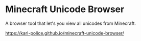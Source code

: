 # Minecraft Unicode Browser

A browser tool that let's you view all unicodes from Minecraft.

https://karl-police.github.io/minecraft-unicode-browser/
